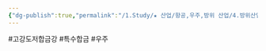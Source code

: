 ```yaml
---
{"dg-publish":true,"permalink":"/1.Study/★ 산업/항공,우주,방위 산업/4.방위산업/INFO_방위항공우주/고강도 저합금강/","created":"2025-04-29T18:57:37.111+09:00","updated":"2025-06-26T17:24:39.346+09:00"}
---
```


#고강도저합금강 #특수합금 #우주 